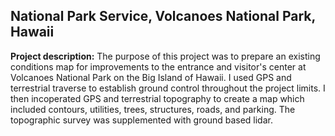 ## National Park Service, Volcanoes National Park, Hawaii

**Project description:** The purpose of this project was to prepare an existing conditions map for improvements to the entrance and visitor's center at Volcanoes National Park on the Big Island of Hawaii.  I used GPS and terrestrial traverse to establish ground control throughout the project limits.  I then incoperated GPS and terrestrial topography to create a map which included contours, utilities, trees, structures, roads, and parking.  The topographic survey was supplemented with ground based lidar.



